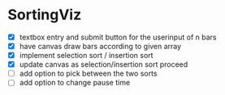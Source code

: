 # SortingViz
- [x] textbox entry and submit button for the userinput of n bars
- [x] have canvas draw bars according to given array
- [x] implement selection sort / insertion sort
- [x] update canvas as selection/insertion sort proceed
- [ ] add option to pick between the two sorts
- [ ] add option to change pause time

